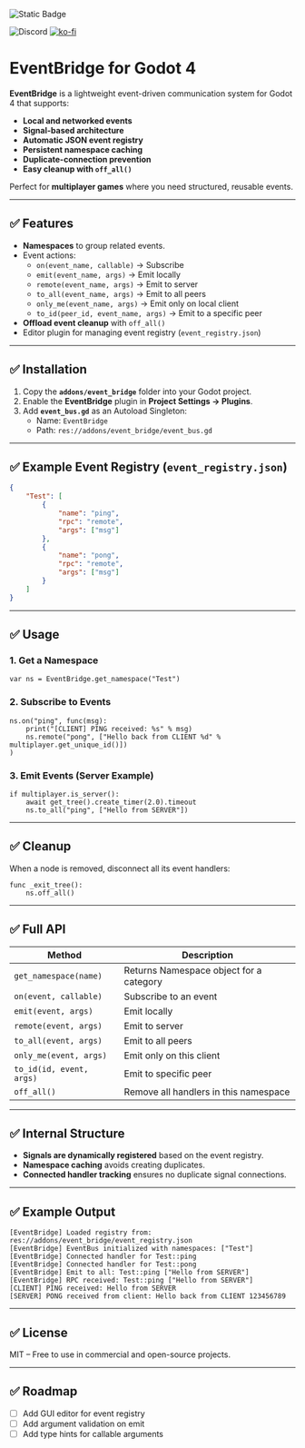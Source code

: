 ![Static Badge](https://img.shields.io/badge/any_text-Buy_it_here-red?style=for-the-badge&logo=itchdotio&label=itch.io&labelColor=black&link=https%3A%2F%2Fauteddy.itch.io)


![Discord](https://img.shields.io/discord/1399270391226175518?logo=discord) [![ko-fi](https://ko-fi.com/img/githubbutton_sm.svg)](https://ko-fi.com/M4M51IR6VN)



# EventBridge for Godot 4

**EventBridge** is a lightweight event-driven communication system for Godot 4 that supports:
- **Local and networked events**
- **Signal-based architecture**
- **Automatic JSON event registry**
- **Persistent namespace caching**
- **Duplicate-connection prevention**
- **Easy cleanup with `off_all()`**

Perfect for **multiplayer games** where you need structured, reusable events.

---

## ✅ Features
- **Namespaces** to group related events.
- Event actions:
  - `on(event_name, callable)` → Subscribe
  - `emit(event_name, args)` → Emit locally
  - `remote(event_name, args)` → Emit to server
  - `to_all(event_name, args)` → Emit to all peers
  - `only_me(event_name, args)` → Emit only on local client
  - `to_id(peer_id, event_name, args)` → Emit to a specific peer
- **Offload event cleanup** with `off_all()`
- Editor plugin for managing event registry (`event_registry.json`)

---

## ✅ Installation
1. Copy the **`addons/event_bridge`** folder into your Godot project.
2. Enable the **EventBridge** plugin in **Project Settings → Plugins**.
3. Add **`event_bus.gd`** as an Autoload Singleton:
   - Name: `EventBridge`
   - Path: `res://addons/event_bridge/event_bus.gd`

---

## ✅ Example Event Registry (`event_registry.json`)
```json
{
	"Test": [
		{
			"name": "ping",
			"rpc": "remote",
			"args": ["msg"]
		},
		{
			"name": "pong",
			"rpc": "remote",
			"args": ["msg"]
		}
	]
}
```

---

## ✅ Usage

### 1. Get a Namespace
```gdscript
var ns = EventBridge.get_namespace("Test")
```

### 2. Subscribe to Events
```gdscript
ns.on("ping", func(msg):
	print("[CLIENT] PING received: %s" % msg)
	ns.remote("pong", ["Hello back from CLIENT %d" % multiplayer.get_unique_id()])
)
```

### 3. Emit Events (Server Example)
```gdscript
if multiplayer.is_server():
	await get_tree().create_timer(2.0).timeout
	ns.to_all("ping", ["Hello from SERVER"])
```

---

## ✅ Cleanup
When a node is removed, disconnect all its event handlers:
```gdscript
func _exit_tree():
	ns.off_all()
```

---

## ✅ Full API
| Method                | Description                                     |
|----------------------|-------------------------------------------------|
| `get_namespace(name)`| Returns Namespace object for a category         |
| `on(event, callable)`| Subscribe to an event                          |
| `emit(event, args)`  | Emit locally                                   |
| `remote(event, args)`| Emit to server                                 |
| `to_all(event, args)`| Emit to all peers                              |
| `only_me(event, args)`| Emit only on this client                      |
| `to_id(id, event, args)`| Emit to specific peer                       |
| `off_all()`          | Remove all handlers in this namespace          |

---

## ✅ Internal Structure
- **Signals are dynamically registered** based on the event registry.
- **Namespace caching** avoids creating duplicates.
- **Connected handler tracking** ensures no duplicate signal connections.

---

## ✅ Example Output
```
[EventBridge] Loaded registry from: res://addons/event_bridge/event_registry.json
[EventBridge] EventBus initialized with namespaces: ["Test"]
[EventBridge] Connected handler for Test::ping
[EventBridge] Connected handler for Test::pong
[EventBridge] Emit to all: Test::ping ["Hello from SERVER"]
[EventBridge] RPC received: Test::ping ["Hello from SERVER"]
[CLIENT] PING received: Hello from SERVER
[SERVER] PONG received from client: Hello back from CLIENT 123456789
```

---

## ✅ License
MIT – Free to use in commercial and open-source projects.

---

## ✅ Roadmap
- [ ] Add GUI editor for event registry
- [ ] Add argument validation on emit
- [ ] Add type hints for callable arguments
